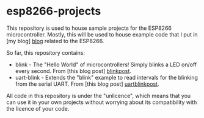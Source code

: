 # esp8266-projects

This repository is used to house sample projects for the ESP8266 microcontroller. Mostly, this will be used to house example code that I put in [my blog] [blog] related to the ESP8266.

[blog]: http://smallbits.marshall-tribe.net

So far, this repository contains:

* blink - The "Hello World" of microcontrollers! Simply blinks a LED on/off every second. From [this blog post] [blinkpost].
* uart-blink - Extends the "blink" example to read intervals for the blinking from the serial UART. From [this blog post] [uartblinkpost].

[blinkpost]: http://smallbits.marshall-tribe.net/blog/2016/05/07/esp8266-first-steps
[uartblinkpost]: http://smallbits.marshall-tribe.net/blog/2016/05/14/esp8266-uart-fun

All code in this repository is under the "unlicence", which means that you can use it in your own projects without worrying about its compatibility with the licence of your code.
